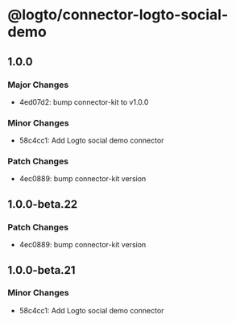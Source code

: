# @logto/connector-logto-social-demo

## 1.0.0

### Major Changes

- 4ed07d2: bump connector-kit to v1.0.0

### Minor Changes

- 58c4cc1: Add Logto social demo connector

### Patch Changes

- 4ec0889: bump connector-kit version

## 1.0.0-beta.22

### Patch Changes

- 4ec0889: bump connector-kit version

## 1.0.0-beta.21

### Minor Changes

- 58c4cc1: Add Logto social demo connector
